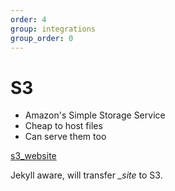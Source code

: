 ```yaml
---
order: 4
group: integrations
group_order: 0
---
```


# S3

* Amazon's Simple Storage Service
* Cheap to host files
* Can serve them too

[s3_website](https://github.com/laurilehmijoki/s3_website)

Jekyll aware, will transfer *_site* to S3.

